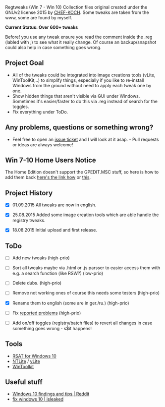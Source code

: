 Regtweaks (Win 7 - Win 10) Collection files original created under the GNUv2 license 2015 by [CHEF-KOCH](https://github.com/CHEF-KOCH). Some tweaks are taken from the www, some are found by myself.


**Current Status: Over 600+ tweaks**


Before! you use any tweak ensure you read the comment inside the .reg (labled with ;) to see what it really change. Of course an backup/snapshot could also help in case something goes wrong.



Project Goal
------------

* All of the tweaks could be integrated into image creations tools (vLite, WinToolKit,..) to simplify things, especially if you like to re-install Windows from the ground without need to apply each tweak one by one.
* Show hidden things that aren't visible via GUI under Windows. Sometimes it's easier/faster to do this via .reg instead of search for the toggles.
* Fix everything under ToDo.



Any problems, questions or something wrong?
------------

* Feel free to open an [issue ticket](https://github.com/CHEF-KOCH/regtweaks/issues) and I will look at it asap. - Pull requests or ideas are always welcome!




Win 7-10 Home Users Notice
------------

The Home Edition doesn't support the GPEDIT.MSC stuff, so here is how to add them back [here's the link how](http://drudger.deviantart.com/art/Add-GPEDIT-msc-215792914) or [this](http://www.askvg.com/how-to-enable-group-policy-editor-gpedit-msc-in-windows-7-home-premium-home-basic-and-starter-editions/).



Project History
------------

- [x] 01.09.2015	All tweaks are now in english.
- [x] 25.08.2015	Added some image creation tools which are able handle the registry tweaks.
- [x] 18.08.2015	Initial upload and first release.



ToDo
------------

- [ ] Add new tweaks (high-prio)
- [ ] Sort all tweaks maybe via .html or .js parsser to easier access them with e.g. a search function (like RSW?) (low-prio)
- [ ] Delete dubs. (high-prio)
- [ ] Remove not working ones of course this needs some testers (high-prio)
- [x] Rename them to english (some are in ger./ru.) (high-prio)
- [ ] Fix [reported problems](https://github.com/CHEF-KOCH/regtweaks/issues) (high-prio)
- [ ] Add on/off toggles (registry/batch files) to revert all changes in case something goes wrong - s$it happens! 



Tools
------------

* [RSAT for Windows 10](https://www.microsoft.com/en-us/download/details.aspx?id=45520)
* [NTLite](https://www.ntlite.com) / [vLite](http://www.vlite.net/)
* [WinToolkit](https://www.Wincert.net)



Useful stuff
------------

* [Windows 10 findings and tips | Reddit](https://www.reddit.com/r/Windows10/comments/3f48kd/windows_10_tips_and_tricks/)
* [fix windows 10 | isleaked](https://fix10.isleaked.com/)
